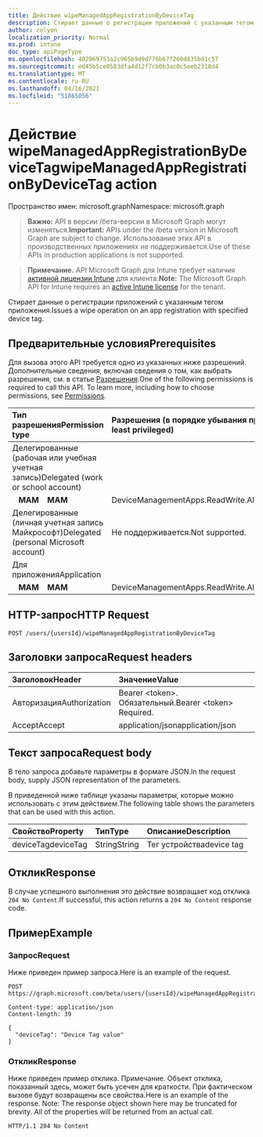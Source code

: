 ```yaml
---
title: Действие wipeManagedAppRegistrationByDeviceTag
description: Стирает данные о регистрации приложений с указанным тегом приложения.
author: rolyon
localization_priority: Normal
ms.prod: intune
doc_type: apiPageType
ms.openlocfilehash: 402069753a2c965b9d9d776b67f260d835bd1c57
ms.sourcegitcommit: ed45b5ce0583dfa4d12f7cb0b3ac0c5aeb2318d4
ms.translationtype: MT
ms.contentlocale: ru-RU
ms.lasthandoff: 04/16/2021
ms.locfileid: "51865056"
---
```

# <a name="wipemanagedappregistrationbydevicetag-action"></a><span data-ttu-id="d98fe-103">Действие wipeManagedAppRegistrationByDeviceTag</span><span class="sxs-lookup"><span data-stu-id="d98fe-103">wipeManagedAppRegistrationByDeviceTag action</span></span>

<span data-ttu-id="d98fe-104">Пространство имен: microsoft.graph</span><span class="sxs-lookup"><span data-stu-id="d98fe-104">Namespace: microsoft.graph</span></span>

> <span data-ttu-id="d98fe-105">**Важно:** API в версии /бета-версии в Microsoft Graph могут изменяться.</span><span class="sxs-lookup"><span data-stu-id="d98fe-105">**Important:** APIs under the /beta version in Microsoft Graph are subject to change.</span></span> <span data-ttu-id="d98fe-106">Использование этих API в производственных приложениях не поддерживается.</span><span class="sxs-lookup"><span data-stu-id="d98fe-106">Use of these APIs in production applications is not supported.</span></span>

> <span data-ttu-id="d98fe-107">**Примечание.** API Microsoft Graph для Intune требует наличия [активной лицензии Intune](https://go.microsoft.com/fwlink/?linkid=839381) для клиента.</span><span class="sxs-lookup"><span data-stu-id="d98fe-107">**Note:** The Microsoft Graph API for Intune requires an [active Intune license](https://go.microsoft.com/fwlink/?linkid=839381) for the tenant.</span></span>

<span data-ttu-id="d98fe-108">Стирает данные о регистрации приложений с указанным тегом приложения.</span><span class="sxs-lookup"><span data-stu-id="d98fe-108">Issues a wipe operation on an app registration with specified device tag.</span></span>

## <a name="prerequisites"></a><span data-ttu-id="d98fe-109">Предварительные условия</span><span class="sxs-lookup"><span data-stu-id="d98fe-109">Prerequisites</span></span>

<span data-ttu-id="d98fe-p102">Для вызова этого API требуется одно из указанных ниже разрешений. Дополнительные сведения, включая сведения о том, как выбрать разрешения, см. в статье [Разрешения](/graph/permissions-reference).</span><span class="sxs-lookup"><span data-stu-id="d98fe-p102">One of the following permissions is required to call this API. To learn more, including how to choose permissions, see [Permissions](/graph/permissions-reference).</span></span>

|<span data-ttu-id="d98fe-112">Тип разрешения</span><span class="sxs-lookup"><span data-stu-id="d98fe-112">Permission type</span></span>|<span data-ttu-id="d98fe-113">Разрешения (в порядке убывания привилегий)</span><span class="sxs-lookup"><span data-stu-id="d98fe-113">Permissions (from most to least privileged)</span></span>|
|:---|:---|
|<span data-ttu-id="d98fe-114">Делегированные (рабочая или учебная учетная запись)</span><span class="sxs-lookup"><span data-stu-id="d98fe-114">Delegated (work or school account)</span></span>||
| <span data-ttu-id="d98fe-115">&nbsp;&nbsp; **MAM**</span><span class="sxs-lookup"><span data-stu-id="d98fe-115">&nbsp; &nbsp; **MAM**</span></span> | <span data-ttu-id="d98fe-116">DeviceManagementApps.ReadWrite.All</span><span class="sxs-lookup"><span data-stu-id="d98fe-116">DeviceManagementApps.ReadWrite.All</span></span>|
|<span data-ttu-id="d98fe-117">Делегированные (личная учетная запись Майкрософт)</span><span class="sxs-lookup"><span data-stu-id="d98fe-117">Delegated (personal Microsoft account)</span></span>|<span data-ttu-id="d98fe-118">Не поддерживается.</span><span class="sxs-lookup"><span data-stu-id="d98fe-118">Not supported.</span></span>|
|<span data-ttu-id="d98fe-119">Для приложения</span><span class="sxs-lookup"><span data-stu-id="d98fe-119">Application</span></span>||
| <span data-ttu-id="d98fe-120">&nbsp;&nbsp; **MAM**</span><span class="sxs-lookup"><span data-stu-id="d98fe-120">&nbsp; &nbsp; **MAM**</span></span> | <span data-ttu-id="d98fe-121">DeviceManagementApps.ReadWrite.All</span><span class="sxs-lookup"><span data-stu-id="d98fe-121">DeviceManagementApps.ReadWrite.All</span></span>|

## <a name="http-request"></a><span data-ttu-id="d98fe-122">HTTP-запрос</span><span class="sxs-lookup"><span data-stu-id="d98fe-122">HTTP Request</span></span>
<!-- {
  "blockType": "ignored"
}
-->
``` http
POST /users/{usersId}/wipeManagedAppRegistrationByDeviceTag
```

## <a name="request-headers"></a><span data-ttu-id="d98fe-123">Заголовки запроса</span><span class="sxs-lookup"><span data-stu-id="d98fe-123">Request headers</span></span>

|<span data-ttu-id="d98fe-124">Заголовок</span><span class="sxs-lookup"><span data-stu-id="d98fe-124">Header</span></span>|<span data-ttu-id="d98fe-125">Значение</span><span class="sxs-lookup"><span data-stu-id="d98fe-125">Value</span></span>|
|:---|:---|
|<span data-ttu-id="d98fe-126">Авторизация</span><span class="sxs-lookup"><span data-stu-id="d98fe-126">Authorization</span></span>|<span data-ttu-id="d98fe-127">Bearer &lt;token&gt;. Обязательный.</span><span class="sxs-lookup"><span data-stu-id="d98fe-127">Bearer &lt;token&gt; Required.</span></span>|
|<span data-ttu-id="d98fe-128">Accept</span><span class="sxs-lookup"><span data-stu-id="d98fe-128">Accept</span></span>|<span data-ttu-id="d98fe-129">application/json</span><span class="sxs-lookup"><span data-stu-id="d98fe-129">application/json</span></span>|

## <a name="request-body"></a><span data-ttu-id="d98fe-130">Текст запроса</span><span class="sxs-lookup"><span data-stu-id="d98fe-130">Request body</span></span>

<span data-ttu-id="d98fe-131">В тело запроса добавьте параметры в формате JSON.</span><span class="sxs-lookup"><span data-stu-id="d98fe-131">In the request body, supply JSON representation of the parameters.</span></span>

<span data-ttu-id="d98fe-132">В приведенной ниже таблице указаны параметры, которые можно использовать с этим действием.</span><span class="sxs-lookup"><span data-stu-id="d98fe-132">The following table shows the parameters that can be used with this action.</span></span>

|<span data-ttu-id="d98fe-133">Свойство</span><span class="sxs-lookup"><span data-stu-id="d98fe-133">Property</span></span>|<span data-ttu-id="d98fe-134">Тип</span><span class="sxs-lookup"><span data-stu-id="d98fe-134">Type</span></span>|<span data-ttu-id="d98fe-135">Описание</span><span class="sxs-lookup"><span data-stu-id="d98fe-135">Description</span></span>|
|:---|:---|:---|
|<span data-ttu-id="d98fe-136">deviceTag</span><span class="sxs-lookup"><span data-stu-id="d98fe-136">deviceTag</span></span>|<span data-ttu-id="d98fe-137">String</span><span class="sxs-lookup"><span data-stu-id="d98fe-137">String</span></span>|<span data-ttu-id="d98fe-138">Тег устройства</span><span class="sxs-lookup"><span data-stu-id="d98fe-138">device tag</span></span>|

## <a name="response"></a><span data-ttu-id="d98fe-139">Отклик</span><span class="sxs-lookup"><span data-stu-id="d98fe-139">Response</span></span>

<span data-ttu-id="d98fe-140">В случае успешного выполнения это действие возвращает код отклика `204 No Content`.</span><span class="sxs-lookup"><span data-stu-id="d98fe-140">If successful, this action returns a `204 No Content` response code.</span></span>

## <a name="example"></a><span data-ttu-id="d98fe-141">Пример</span><span class="sxs-lookup"><span data-stu-id="d98fe-141">Example</span></span>

### <a name="request"></a><span data-ttu-id="d98fe-142">Запрос</span><span class="sxs-lookup"><span data-stu-id="d98fe-142">Request</span></span>

<span data-ttu-id="d98fe-143">Ниже приведен пример запроса.</span><span class="sxs-lookup"><span data-stu-id="d98fe-143">Here is an example of the request.</span></span>

``` http
POST https://graph.microsoft.com/beta/users/{usersId}/wipeManagedAppRegistrationByDeviceTag

Content-type: application/json
Content-length: 39

{
  "deviceTag": "Device Tag value"
}
```

### <a name="response"></a><span data-ttu-id="d98fe-144">Отклик</span><span class="sxs-lookup"><span data-stu-id="d98fe-144">Response</span></span>

<span data-ttu-id="d98fe-p103">Ниже приведен пример отклика. Примечание. Объект отклика, показанный здесь, может быть усечен для краткости. При фактическом вызове будут возвращены все свойства.</span><span class="sxs-lookup"><span data-stu-id="d98fe-p103">Here is an example of the response. Note: The response object shown here may be truncated for brevity. All of the properties will be returned from an actual call.</span></span>

``` http
HTTP/1.1 204 No Content
```













